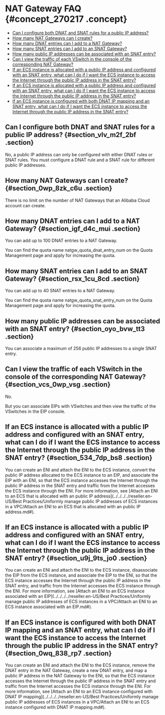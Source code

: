 # NAT Gateway FAQ {#concept_270217 .concept}

-    [Can I configure both DNAT and SNAT rules for a public IP address?](#section_vlv_m2f_2bf) 
-    [How many NAT Gateways can I create?](#section_0wp_8zk_c6u) 
-    [How many DNAT entries can I add to a NAT Gateway?](#section_igf_d4c_mui) 
-    [How many SNAT entries can I add to an SNAT Gateway?](#section_rsx_1cu_8cd) 
-    [How many public IP addresses can be associated with an SNAT entry?](#section_oyo_bvw_tt3) 
-    [Can I view the traffic of each VSwitch in the console of the corresponding NAT Gateway?](#section_vcs_0wp_vsg) 
-    [If an ECS instance is allocated with a public IP address and configured with an SNAT entry, what can I do if I want the ECS instance to access the Internet through the public IP address in the SNAT entry?](#section_534_7dp_bs8) 
-    [If an ECS instance is allocated with a public IP address and configured with an SNAT entry, what can I do if I want the ECS instance to access the Internet through the public IP address in the SNAT entry?](#section_u9j_9ts_jo0) 
-    [If an ECS instance is configured with both DNAT IP mapping and an SNAT entry, what can I do if I want the ECS instance to access the Internet through the public IP address in the SNAT entry?](#section_0wq_838_rp7) 

## Can I configure both DNAT and SNAT rules for a public IP address? {#section_vlv_m2f_2bf .section}

No, a public IP address can only be configured with either DNAT rules or SNAT rules. You must configure a DNAT rule and a SNAT rule for different public IP addresses.

## How many NAT Gateways can I create? {#section_0wp_8zk_c6u .section}

There is no limit on the number of NAT Gateways that an Alibaba Cloud account can create.

## How many DNAT entries can I add to a NAT Gateway? {#section_igf_d4c_mui .section}

You can add up to 100 DNAT entries to a NAT Gateway.

You can find the quota name natgw\_quota\_dnat\_entry\_num on the Quota Management page and apply for increasing the quota.

## How many SNAT entries can I add to an SNAT Gateway? {#section_rsx_1cu_8cd .section}

You can add up to 40 SNAT entries to a NAT Gateway.

You can find the quota name natgw\_quota\_snat\_entry\_num on the Quota Management page and apply for increasing the quota.

## How many public IP addresses can be associated with an SNAT entry? {#section_oyo_bvw_tt3 .section}

You can associate a maximum of 256 public IP addresses to a single SNAT entry.

## Can I view the traffic of each VSwitch in the console of the corresponding NAT Gateway? {#section_vcs_0wp_vsg .section}

No.

But you can associate EIPs with VSwitches and then view the traffic of the VSwitches in the EIP console.

## If an ECS instance is allocated with a public IP address and configured with an SNAT entry, what can I do if I want the ECS instance to access the Internet through the public IP address in the SNAT entry? {#section_534_7dp_bs8 .section}

You can create an ENI and attach the ENI to the ECS instance, convert the public IP address allocated to the ECS instance to an EIP, and associate the EIP with an ENI, so that the ECS instance accesses the Internet through the public IP address in the SNAT entry and traffic from the Internet accesses the ECS instance through the ENI. For more information, see [Attach an ENI to an ECS that is allocated with an public IP address](../../../../reseller.en-US/Best Practices/Uniformly manage public IP addresses of ECS instances in a VPC/Attach an ENI to an ECS that is allocated with an public IP address.md#).

## If an ECS instance is allocated with a public IP address and configured with an SNAT entry, what can I do if I want the ECS instance to access the Internet through the public IP address in the SNAT entry? {#section_u9j_9ts_jo0 .section}

You can create an ENI and attach the ENI to the ECS instance, disassociate the EIP from the ECS instance, and associate the EIP to the ENI, so that the ECS instance accesses the Internet through the public IP address in the SNAT entry, and traffic from the Internet accesses the ECS instance through the ENI. For more information, see [Attach an ENI to an ECS instance associated with an EIP](../../../../reseller.en-US/Best Practices/Uniformly manage public IP addresses of ECS instances in a VPC/Attach an ENI to an ECS instance associated with an EIP.md#).

## If an ECS instance is configured with both DNAT IP mapping and an SNAT entry, what can I do if I want the ECS instance to access the Internet through the public IP address in the SNAT entry? {#section_0wq_838_rp7 .section}

You can create an ENI and attach the ENI to the ECS instance, remove the DNAT entry in the NAT Gateway, create a new DNAT entry, and map a public IP address in the NAT Gateway to the ENI, so that the ECS instance accesses the Internet through the public IP address in the SNAT entry and traffic from the Internet accesses the ECS instance through the ENI. For more information, see [Attach an ENI to an ECS instance configured with DNAT IP mapping](../../../../reseller.en-US/Best Practices/Uniformly manage public IP addresses of ECS instances in a VPC/Attach an ENI to an ECS instance configured with DNAT IP mapping.md#).

